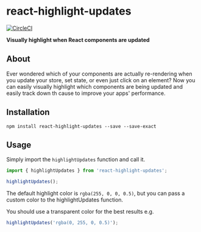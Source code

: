 # react-highlight-updates

[![CircleCI](https://circleci.com/gh/JakeSidSmith/react-highlight-updates/tree/master.svg?style=svg)](https://circleci.com/gh/JakeSidSmith/react-highlight-updates/tree/master)

**Visually highlight when React components are updated**

## About

Ever wondered which of your components are actually re-rendering when you update your store, set state, or even just click on an element? Now you can easily visually highlight which components are being updated and easily track down th cause to improve your apps' performance.

## Installation

```shell
npm install react-highlight-updates --save --save-exact
```

## Usage

Simply import the `highlightUpdates` function and call it.

```typescript
import { highlightUpdates } from 'react-highlight-updates';

highlightUpdates();
```

The default highlight color is `rgba(255, 0, 0, 0.5)`, but you can pass a custom color to the highlightUpdates function.

You should use a transparent color for the best results e.g.

```typescript
highlightUpdates('rgba(0, 255, 0, 0.5)');
```
